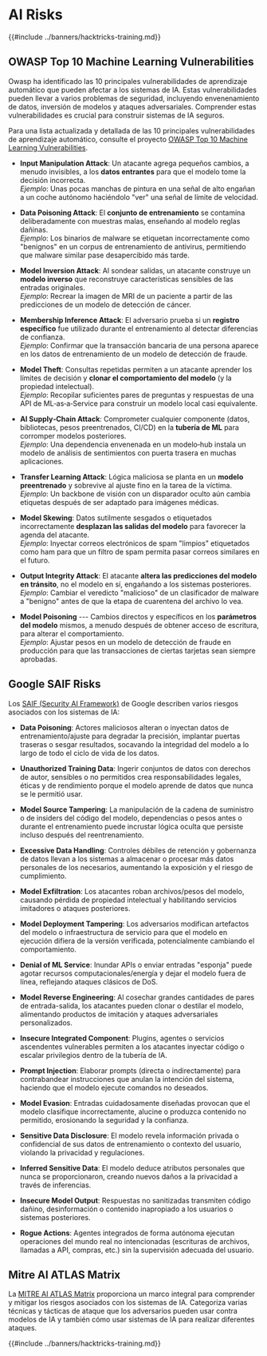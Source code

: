 # AI Risks

{{#include ../banners/hacktricks-training.md}}

## OWASP Top 10 Machine Learning Vulnerabilities

Owasp ha identificado las 10 principales vulnerabilidades de aprendizaje automático que pueden afectar a los sistemas de IA. Estas vulnerabilidades pueden llevar a varios problemas de seguridad, incluyendo envenenamiento de datos, inversión de modelos y ataques adversariales. Comprender estas vulnerabilidades es crucial para construir sistemas de IA seguros.

Para una lista actualizada y detallada de las 10 principales vulnerabilidades de aprendizaje automático, consulte el proyecto [OWASP Top 10 Machine Learning Vulnerabilities](https://owasp.org/www-project-machine-learning-security-top-10/).

- **Input Manipulation Attack**: Un atacante agrega pequeños cambios, a menudo invisibles, a los **datos entrantes** para que el modelo tome la decisión incorrecta.\
*Ejemplo*: Unas pocas manchas de pintura en una señal de alto engañan a un coche autónomo haciéndolo "ver" una señal de límite de velocidad.

- **Data Poisoning Attack**: El **conjunto de entrenamiento** se contamina deliberadamente con muestras malas, enseñando al modelo reglas dañinas.\
*Ejemplo*: Los binarios de malware se etiquetan incorrectamente como "benignos" en un corpus de entrenamiento de antivirus, permitiendo que malware similar pase desapercibido más tarde.

- **Model Inversion Attack**: Al sondear salidas, un atacante construye un **modelo inverso** que reconstruye características sensibles de las entradas originales.\
*Ejemplo*: Recrear la imagen de MRI de un paciente a partir de las predicciones de un modelo de detección de cáncer.

- **Membership Inference Attack**: El adversario prueba si un **registro específico** fue utilizado durante el entrenamiento al detectar diferencias de confianza.\
*Ejemplo*: Confirmar que la transacción bancaria de una persona aparece en los datos de entrenamiento de un modelo de detección de fraude.

- **Model Theft**: Consultas repetidas permiten a un atacante aprender los límites de decisión y **clonar el comportamiento del modelo** (y la propiedad intelectual).\
*Ejemplo*: Recopilar suficientes pares de preguntas y respuestas de una API de ML‑as‑a‑Service para construir un modelo local casi equivalente.

- **AI Supply‑Chain Attack**: Comprometer cualquier componente (datos, bibliotecas, pesos preentrenados, CI/CD) en la **tubería de ML** para corromper modelos posteriores.\
*Ejemplo*: Una dependencia envenenada en un modelo‑hub instala un modelo de análisis de sentimientos con puerta trasera en muchas aplicaciones.

- **Transfer Learning Attack**: Lógica maliciosa se planta en un **modelo preentrenado** y sobrevive al ajuste fino en la tarea de la víctima.\
*Ejemplo*: Un backbone de visión con un disparador oculto aún cambia etiquetas después de ser adaptado para imágenes médicas.

- **Model Skewing**: Datos sutilmente sesgados o etiquetados incorrectamente **desplazan las salidas del modelo** para favorecer la agenda del atacante.\
*Ejemplo*: Inyectar correos electrónicos de spam "limpios" etiquetados como ham para que un filtro de spam permita pasar correos similares en el futuro.

- **Output Integrity Attack**: El atacante **altera las predicciones del modelo en tránsito**, no el modelo en sí, engañando a los sistemas posteriores.\
*Ejemplo*: Cambiar el veredicto "malicioso" de un clasificador de malware a "benigno" antes de que la etapa de cuarentena del archivo lo vea.

- **Model Poisoning** --- Cambios directos y específicos en los **parámetros del modelo** mismos, a menudo después de obtener acceso de escritura, para alterar el comportamiento.\
*Ejemplo*: Ajustar pesos en un modelo de detección de fraude en producción para que las transacciones de ciertas tarjetas sean siempre aprobadas.

## Google SAIF Risks

Los [SAIF (Security AI Framework)](https://saif.google/secure-ai-framework/risks) de Google describen varios riesgos asociados con los sistemas de IA:

- **Data Poisoning**: Actores maliciosos alteran o inyectan datos de entrenamiento/ajuste para degradar la precisión, implantar puertas traseras o sesgar resultados, socavando la integridad del modelo a lo largo de todo el ciclo de vida de los datos.

- **Unauthorized Training Data**: Ingerir conjuntos de datos con derechos de autor, sensibles o no permitidos crea responsabilidades legales, éticas y de rendimiento porque el modelo aprende de datos que nunca se le permitió usar.

- **Model Source Tampering**: La manipulación de la cadena de suministro o de insiders del código del modelo, dependencias o pesos antes o durante el entrenamiento puede incrustar lógica oculta que persiste incluso después del reentrenamiento.

- **Excessive Data Handling**: Controles débiles de retención y gobernanza de datos llevan a los sistemas a almacenar o procesar más datos personales de los necesarios, aumentando la exposición y el riesgo de cumplimiento.

- **Model Exfiltration**: Los atacantes roban archivos/pesos del modelo, causando pérdida de propiedad intelectual y habilitando servicios imitadores o ataques posteriores.

- **Model Deployment Tampering**: Los adversarios modifican artefactos del modelo o infraestructura de servicio para que el modelo en ejecución difiera de la versión verificada, potencialmente cambiando el comportamiento.

- **Denial of ML Service**: Inundar APIs o enviar entradas "esponja" puede agotar recursos computacionales/energía y dejar el modelo fuera de línea, reflejando ataques clásicos de DoS.

- **Model Reverse Engineering**: Al cosechar grandes cantidades de pares de entrada-salida, los atacantes pueden clonar o destilar el modelo, alimentando productos de imitación y ataques adversariales personalizados.

- **Insecure Integrated Component**: Plugins, agentes o servicios ascendentes vulnerables permiten a los atacantes inyectar código o escalar privilegios dentro de la tubería de IA.

- **Prompt Injection**: Elaborar prompts (directa o indirectamente) para contrabandear instrucciones que anulan la intención del sistema, haciendo que el modelo ejecute comandos no deseados.

- **Model Evasion**: Entradas cuidadosamente diseñadas provocan que el modelo clasifique incorrectamente, alucine o produzca contenido no permitido, erosionando la seguridad y la confianza.

- **Sensitive Data Disclosure**: El modelo revela información privada o confidencial de sus datos de entrenamiento o contexto del usuario, violando la privacidad y regulaciones.

- **Inferred Sensitive Data**: El modelo deduce atributos personales que nunca se proporcionaron, creando nuevos daños a la privacidad a través de inferencias.

- **Insecure Model Output**: Respuestas no sanitizadas transmiten código dañino, desinformación o contenido inapropiado a los usuarios o sistemas posteriores.

- **Rogue Actions**: Agentes integrados de forma autónoma ejecutan operaciones del mundo real no intencionadas (escrituras de archivos, llamadas a API, compras, etc.) sin la supervisión adecuada del usuario.

## Mitre AI ATLAS Matrix

La [MITRE AI ATLAS Matrix](https://atlas.mitre.org/matrices/ATLAS) proporciona un marco integral para comprender y mitigar los riesgos asociados con los sistemas de IA. Categoriza varias técnicas y tácticas de ataque que los adversarios pueden usar contra modelos de IA y también cómo usar sistemas de IA para realizar diferentes ataques.

{{#include ../banners/hacktricks-training.md}}
